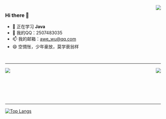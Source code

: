 
<img align="right" src="https://github-readme-stats.vercel.app/api?username=awewu&show_icons=true&theme=flag-india&locale=cn">

### Hi there 👋

<!--
**awewu/awewu** is a ✨ _special_ ✨ repository because its `README.md` (this file) appears on your GitHub profile.

Here are some ideas to get you started:

- 🔭 当前在四川成都工作     
- 🌱 正在学习 **Java**      
- 👯 想和各位交朋友          
- 🤔 需要各行各业的朋友的帮助   
- 💬 我的QQ：2507483035        
- 📫 我的邮箱：awe_wu@qq.com   
- 😄 空惆怅，少年豪放，莫学衰翁样 
- ⚡ Fun fact: ...

-->

- 🌱 正在学习 **Java**  
- 💬 我的QQ：2507483035        
- 📫 我的邮箱：awe_wu@qq.com  
- 😄 空惆怅，少年豪放，莫学衰翁样 


<!--[![Readme Card](https://github-readme-stats.vercel.app/api/pin/?username=awewu&repo=awewu.github.io)](https://github.com/awewu/awewu.github.io)-->
<br/>
<hr/>

<a href="https://github.com/awewu/awewu.github.io">
  <img align="left" src="https://github-readme-stats.vercel.app/api/pin/?username=awewu&repo=awewu.github.io&theme=flag-india&show_owner=false&locale=cn" />
</a>
<a href="https://github.com/awewu/blog_backup">
  <img align="right" src="https://github-readme-stats.vercel.app/api/pin/?username=awewu&repo=blog_backup&theme=flag-india&show_owner=false&locale=cn" />
</a>
  
<br/>
<br/>
<br/>
<br/>
<br/>
<br/>
<hr/>


[![Top Langs](https://github-readme-stats.vercel.app/api/top-langs/?username=awewu&layout=compact&locale=cn&theme=flag-india)](https://github.com/anuraghazra/github-readme-stats)
